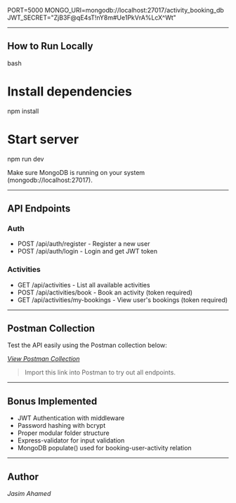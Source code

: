 PORT=5000
MONGO_URI=mongodb://localhost:27017/activity_booking_db
JWT_SECRET="ZjB3F@qE4sT!nY8m#Ue1PkVrA%LcX^Wt"

---

## How to Run Locally

bash
# Install dependencies
npm install

# Start server
npm run dev


Make sure MongoDB is running on your system (mongodb://localhost:27017).

---

## API Endpoints

### Auth
- POST /api/auth/register - Register a new user
- POST /api/auth/login - Login and get JWT token

### Activities
- GET /api/activities - List all available activities
- POST /api/activities/book - Book an activity (token required)
- GET /api/activities/my-bookings - View user's bookings (token required)

---

##  Postman Collection

Test the API easily using the Postman collection below:

*[View Postman Collection](https://jasimahamed-5823100.postman.co/workspace/Jasim-Ahamed's-Workspace~9993fd28-905e-41b8-8b40-74d02b6374af/collection/44821174-bd9b3248-ae93-44a5-aa01-3769cbdfb8f8?action=share&creator=44821174)*

> Import this link into Postman to try out all endpoints.

---

## Bonus Implemented

- JWT Authentication with middleware
- Password hashing with bcrypt
- Proper modular folder structure
- Express-validator for input validation
- MongoDB populate() used for booking-user-activity relation

---

## Author

*Jasim Ahamed*
